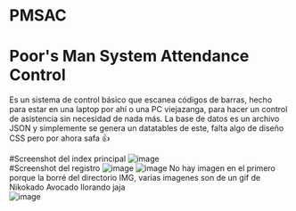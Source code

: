 # PMSAC
# Poor's Man System Attendance Control
Es un sistema de control básico que escanea códigos de barras, hecho para estar en una laptop por ahí o una PC viejazanga, para hacer un control de asistencia sin necesidad de nada más.
La base de datos es un archivo JSON y simplemente se genera un datatables de este, falta algo de diseño CSS pero por ahora safa 👍  

#Screenshot del index principal
![image](https://user-images.githubusercontent.com/64380067/136613010-10213cbc-bbd4-4c70-8eb2-58aba80e04a1.png)  
#Screenshot del registro
![image](https://user-images.githubusercontent.com/64380067/136613079-332424c4-0e34-42e3-9211-dc6d741c5498.png)
![image](https://user-images.githubusercontent.com/64380067/136613089-f2c17a1d-ec21-4ab1-a40e-f70c159f55fb.png)
No hay imagen en el primero porque la borré del directorio IMG, varias imagenes son de un gif de Nikokado Avocado llorando jaja  
![image](https://user-images.githubusercontent.com/64380067/136613192-7491e39a-3b11-4151-ac1d-15db5bfa614e.png)



